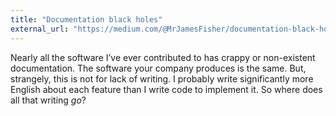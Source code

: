 ```yaml
---
title: "Documentation black holes"
external_url: "https://medium.com/@MrJamesFisher/documentation-black-holes-facd0c3b9ed7"
---
```


Nearly all the software I’ve ever contributed to has crappy or non-existent documentation.
The software your company produces is the same.
But, strangely, this is not for lack of writing.
I probably write significantly more English about each feature than I write code to implement it.
So where does all that writing _go_?
